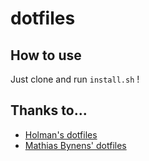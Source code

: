 # dotfiles

## How to use

Just clone and run `install.sh` !

## Thanks to...

* [Holman's dotfiles](https://github.com/holman/dotfiles)
* [Mathias Bynens' dotfiles](https://github.com/mathiasbynens/dotfiles)

